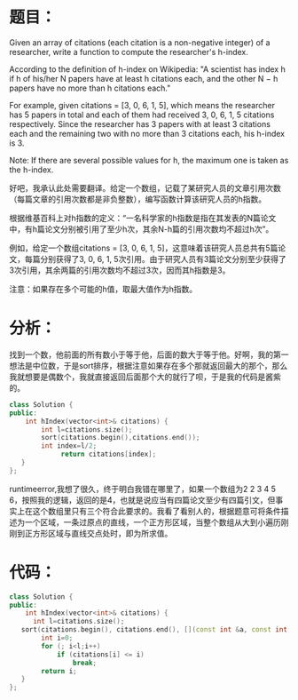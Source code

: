 题目：
==
Given an array of citations (each citation is a non-negative integer) of a researcher, write a function to compute the researcher's h-index.

According to the definition of h-index on Wikipedia: "A scientist has index h if h of his/her N papers have at least h citations each, and the other N − h papers have no more than h citations each."

For example, given citations = [3, 0, 6, 1, 5], which means the researcher has 5 papers in total and each of them had received 3, 0, 6, 1, 5 citations respectively. Since the researcher has 3 papers with at least 3 citations each and the remaining two with no more than 3 citations each, his h-index is 3.

Note: If there are several possible values for h, the maximum one is taken as the h-index.

好吧，我承认此处需要翻译。给定一个数组，记载了某研究人员的文章引用次数（每篇文章的引用次数都是非负整数），编写函数计算该研究人员的h指数。

根据维基百科上对h指数的定义：“一名科学家的h指数是指在其发表的N篇论文中，有h篇论文分别被引用了至少h次，其余N-h篇的引用次数均不超过h次”。

例如，给定一个数组citations = [3, 0, 6, 1, 5]，这意味着该研究人员总共有5篇论文，每篇分别获得了3, 0, 6, 1, 5次引用。由于研究人员有3篇论文分别至少获得了3次引用，其余两篇的引用次数均不超过3次，因而其h指数是3。

注意：如果存在多个可能的h值，取最大值作为h指数。

分析：
==
找到一个数，他前面的所有数小于等于他，后面的数大于等于他。好啊，我的第一想法是中位数，于是sort排序，根据注意如果存在多个那就返回最大的那个，那么我就想要是偶数个，我就直接返回后面那个大的就行了呗，于是我的代码是酱紫的。
```C++
class Solution {
public:
    int hIndex(vector<int>& citations) {
        int l=citations.size();
        sort(citations.begin(),citations.end());
        int index=l/2;
             return citations[index];
   }
};
```
runtimeerror,我想了很久，终于明白我错在哪里了，如果一个数组为2 2 3 4 5 6，按照我的逻辑，返回的是4，也就是说应当有四篇论文至少有四篇引文，但事实上在这个数组里只有三个符合此要求的。我看了看别人的，根据题意可将条件描述为一个区域，一条过原点的直线，一个正方形区域，当整个数组从大到小遍历刚刚到正方形区域与直线交点处时，即为所求值。

代码：
==
```C++
class Solution {
public:
    int hIndex(vector<int>& citations) {
      int l=citations.size();
   sort(citations.begin(), citations.end(), [](const int &a, const int &b){return a > b; });
        int i=0;
        for (; i<l;i++)
            if (citations[i] <= i)
                break;
        return i;
   }
};
```
